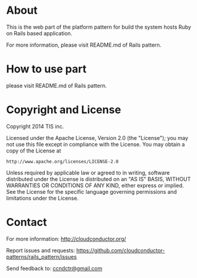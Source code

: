 About
=====

This is the web part of the platform pattern for build the system hosts Ruby on Rails based application.

For more information, please visit README.md of Rails pattern.

How to use part
============

please visit README.md of Rails pattern.

Copyright and License
=====================

Copyright 2014 TIS inc.

Licensed under the Apache License, Version 2.0 (the "License");
you may not use this file except in compliance with the License.
You may obtain a copy of the License at

    http://www.apache.org/licenses/LICENSE-2.0

Unless required by applicable law or agreed to in writing, software
distributed under the License is distributed on an "AS IS" BASIS,
WITHOUT WARRANTIES OR CONDITIONS OF ANY KIND, either express or implied.
See the License for the specific language governing permissions and
limitations under the License.


Contact
=====

For more information: <http://cloudconductor.org/>

Report issues and requests: <https://github.com/cloudconductor-patterns/rails_pattern/issues>

Send feedback to: <ccndctr@gmail.com>
